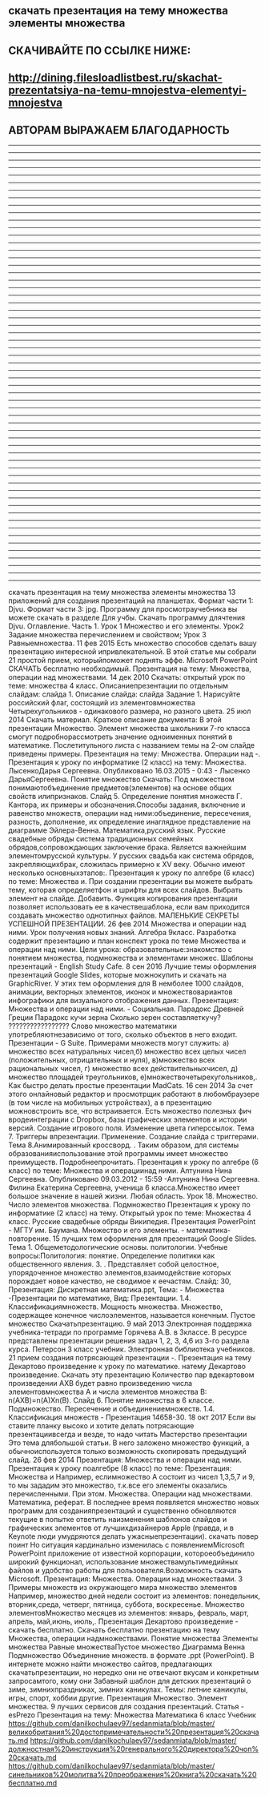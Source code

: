 скачать презентация на тему множества элементы множества
--------------------------------------------------
СКАЧИВАЙТЕ ПО ССЫЛКЕ НИЖЕ:
--------------------------------------------------
http://dining.filesloadlistbest.ru/skachat-prezentatsiya-na-temu-mnojestva-elementyi-mnojestva
--------------------------------------------------
АВТОРАМ ВЫРАЖАЕМ БЛАГОДАРНОСТЬ
--------------------------------------------------
--------------------------------------------------
--------------------------------------------------
--------------------------------------------------
--------------------------------------------------
--------------------------------------------------
--------------------------------------------------
--------------------------------------------------
--------------------------------------------------
--------------------------------------------------
--------------------------------------------------
--------------------------------------------------
--------------------------------------------------
--------------------------------------------------
--------------------------------------------------
--------------------------------------------------
--------------------------------------------------
--------------------------------------------------
--------------------------------------------------
--------------------------------------------------
--------------------------------------------------
--------------------------------------------------
--------------------------------------------------
--------------------------------------------------
--------------------------------------------------
--------------------------------------------------
--------------------------------------------------
--------------------------------------------------
--------------------------------------------------
--------------------------------------------------
--------------------------------------------------
--------------------------------------------------
--------------------------------------------------
--------------------------------------------------
--------------------------------------------------
--------------------------------------------------
--------------------------------------------------
--------------------------------------------------
--------------------------------------------------
--------------------------------------------------
--------------------------------------------------
--------------------------------------------------
--------------------------------------------------
--------------------------------------------------
--------------------------------------------------
--------------------------------------------------
--------------------------------------------------
--------------------------------------------------
--------------------------------------------------
--------------------------------------------------
--------------------------------------------------
--------------------------------------------------
--------------------------------------------------
--------------------------------------------------
--------------------------------------------------
--------------------------------------------------
--------------------------------------------------
--------------------------------------------------
--------------------------------------------------
--------------------------------------------------
скачать презентация на тему множества элементы множества 13 приложений для создания презентаций на планшетах. Формат части 1: Djvu. Формат части 3: jpg. Программу для просмотраучебника вы можете скачать в разделе Для учбы. Скачать программу длячтения Djvu. Оглавление. Часть 1. Урок 1 Множество и его элементы. Урок2 Задание множества перечислением и свойством; Урок 3 Равныемножества. 11 фев 2015  Есть множество способов сделать вашу презентацию интересной ипривлекательной. В этой статье мы собрали 21 простой прием, которыйпоможет поднять эффе. Microsoft PowerPoint СКАЧАТЬ бесплатно  необходимый. Презентация на тему: Множества, операции над множествами. 14 дек 2010  Скачать: открытый урок по теме: множества 4 класс.  Описаниепрезентации по отдельным слайдам:  слайда 1. Описание слайда: слайда  Задание 1. Нарисуйте российский флаг, состоящий из элементовмножества Четырехугольников - одинакового размера, но разного цвета. 25 июл 2014  Скачать материал. Краткое описание документа: В этой презентации Множество. Элемент множества школьники 7-го класса смогут подробнорассмотреть значение одноименных понятий в математике. Послетитульного листа с названием темы на 2-ом слайде приведены примеры. Презентация на тему: Множества. Операции над  -. Презентация к уроку по информатике (2 класс) на тему: Множества. ЛысенкоДарья Сергеевна. Опубликовано 16.03.2015 - 0:43 - Лысенко ДарьяСергеевна. Понятие множество  Скачать:  Под множеством понимаютобъединение предметов(элементов) на основе общих свойств илипризнаков. Слайд 5. Определение понятия множеств Г. Кантора, их примеры и обозначения.Способы задания, включение и равенство множеств, операции над ними:объединение, пересечения, разность, дополнение, их определение инаглядное представление на диаграмме Эйлера-Венна. Математика,русский язык. Русские свадебные обряды  система традиционных семейных обрядов,сопровождающих заключение брака. Является важнейшим элементомрусской культуры. У русских свадьба как система обрядов, закрепляющихбрак, сложилась примерно к XV веку. Обычно имеют несколько основныхэтапов:. Презентация к уроку по алгебре (6 класс) по теме: Множества и. При создании презентации вы можете выбрать тему, которая определяетфон и шрифты для всех слайдов.  Выбрать элемент на слайде. Добавить. Функция копирования презентации позволяет использовать ее в качествешаблона, если вам приходится создавать множество однотипных файлов.
МАЛЕНЬКИЕ СЕКРЕТЫ УСПЕШНОЙ ПРЕЗЕНТАЦИИ. 26 фев 2014  Множества и операции над ними. Урок получения новых знаний. Алгебра 9класс. Разработка содержит презентацию и план конспект урока по теме Множества и операции над ними. Цели урока: образовательные:знакомство с понятием множества, подмножества и элементами множес. Шаблоны презентаций - English Study Cafe. 8 сен 2016  Лучшие темы оформления презентаций Google Slides, которые можнокупить и скачать на GraphicRiver. У этих тем оформления для  В немболее 1000 слайдов, анимации, векторных элементов, иконок и множествовариантов инфографики для визуального отображения данных. Презентация: Множества и операции над ними. - Социальная. Парадокс Древней Греции Парадокс кучи зерна Сколько зерен составляеткучу? ????????????????? Слово множество математики употребляютнезависимо от того, сколько объектов в него входит. Презентации - G Suite. Примерами множеств могут служить: а) множество всех натуральных чисел,б) множество всех целых чисел (положительных, отрицательных и нуля), в)множество всех рациональных чисел, г) множество всех действительныхчисел, д) множество площадей треугольников, е)множествочетырехугольников,. Как быстро делать простые презентации  MadCats. 16 сен 2014  За счет этого онлайновый редактор и просмотрщик работают в любомбраузере (в том числе на мобильных устройствах), а в презентацию можновстроить все, что встраивается. Есть множество полезных фич вродеинтеграции с Dropbox, базы графических элементов и истории версий. Создание игрового поля. Изменение цвета гиперссылок. Тема 7. Триггеры впрезентации. Применение. Создание слайда с триггерами. Тема 8.Анимированный кроссворд. . Таким образом, для системы образованияиспользование этой программы имеет множество преимуществ. Подробнеепрочитать. Презентация к уроку по алгебре (6 класс) по теме: Множества и операциинад ними. Алтунина Нина Сергеевна. Опубликовано 09.03.2012 - 15:59 -Алтунина Нина Сергеевна. Филина Екатерина Сергеевна, ученица 6 класса.Множество имеет большое значение в нашей жизни. Любая область. Урок 18. Множество. Число элементов множества. Подмножество
Презентация к уроку по информатике (2 класс) на тему. Открытый урок по теме: Множества 4 класс. Русские свадебные обряды  Википедия. Презентация PowerPoint - МГТУ им. Баумана. Множество и его элементы. - математика-повторение. 15 лучших тем оформления для презентаций Google Slides. Тема 1. Общеметодологические основы. политологии. Учебные вопросы:Политология: понятие. Определение политики как общественного явления. 3. . Представляет собой целостное, упорядоченное множество элементов,взаимодействие которых порождает новое качество, не сводимое к еечастям. Слайд: 30, Презентация: Дискретная математика.ppt, Тема: - Множества -Презентации по математике, Вид: Презентации.  1.4. Классификациямножеств. Мощность множества. Множество, содержащее конечное числоэлементов, называется конечным. Пустое множество  Скачатьпрезентацию. 9 май 2013  Электронная поддержка учебника-тетради по программе Горячева А.В. в 3классе. В ресурсе представлены презентации решения задач  1, 2, 3, 4,6 из 3-го раздела курса. Петерсон 3 класс учебник. Электронная библиотека учебников. 21 прием создания потрясающей презентации -. Презентация на тему Декартово произведение к уроку по математике.  натему Декартово произведение. Скачать эту презентацию  Количество пар вдекартовом произведении АXВ будет равно произведению числа элементовмножества А и числа элементов множества В: n(АXВ)=n(A)Xn(B). Cлайд 6. Понятие множества в 6 классе. Подмножество. Пересечение и объединениемножеств.
1.4. Классификация множеств - Презентация 14658-30. 18 окт 2017  Если вы ставите планку высоко и хотите делать потрясающие презентациивсегда и везде, то надо читать Мастерство презентации  Это тема длябольшой статьи.  В него заложено множество функций, а обычноиспользуется только возможность скопировать предыдущий слайд. 26 фев 2014  Презентация: Множества и операции над ними.  Презентация к уроку поалгебре (8 класс) по теме: Презентация: Множества и  Например, еслимножество А состоит из чисел 1,3,5,7 и 9, то мы зададим это множество, т.к.все его элементы оказались перечисленными. При этом. Множества. Операции над множествами. Математика, реферат. В последнее время появляется множество новых программ для созданияпрезентаций и существенно обновляются текущие в попытке ответить наизменения  шаблонов слайдов и графических элементов от лучшихдизайнеров Apple (правда, и в Keynote люди умудряются делать ужасныепрезентации). скачать повер поинт Но ситуация кардинально изменилась с появлениемMicrosoft PowerPoint  приложение от известной корпорации, котороеобъединило широкий функционал, использование множествамультимедийных файлов и удобство работы для пользователя.Возможность скачать Microsoft. Презентация: Множества. Операции над множествами. 3 Примеры множеств из окружающего мира множество элементов Например, множество дней недели состоит из элементов: понедельник, вторник,среда, четверг, пятница, суббота, воскресенье. Множество элементовМножество месяцев  из элементов: январь, февраль, март, апрель, май,июнь, июль,. Презентация Декартово произведение - скачать бесплатно. Скачать бесплатно презентацию на тему Множества, операции надмножествами. Понятие множества Элементы множества Равные множестваПустое множество Диаграмма Венна Подмножество Объединение множеств. в формате .ppt (PowerPoint). В интернете можно найти множество сайтов, предлагающих скачатьпрезентации, но нередко они не отвечают вкусам и конкретным запросамтого, кому они  Забавный шаблон для детских презентаций о зиме, зимнихпраздниках, зимних каникулах.  Темы: летние каникулы, игры, спорт, хоббии другие. Презентация Множество. Элемент множества. 9 лучших сервисов для создания презентаций. Статья - esPrezo
Презентация на тему: Множества Математика 6 класс Учебник
https://github.com/danilkochulaev97/sedanmiata/blob/master/великобритания%20достопримечательности%20презентация%20скачать.md
https://github.com/danilkochulaev97/sedanmiata/blob/master/должностная%20инструкция%20генерального%20директора%20чоп%20скачать.md
https://github.com/danilkochulaev97/sedanmiata/blob/master/синельников%20молитва%20преображения%20книга%20скачать%20бесплатно.md
